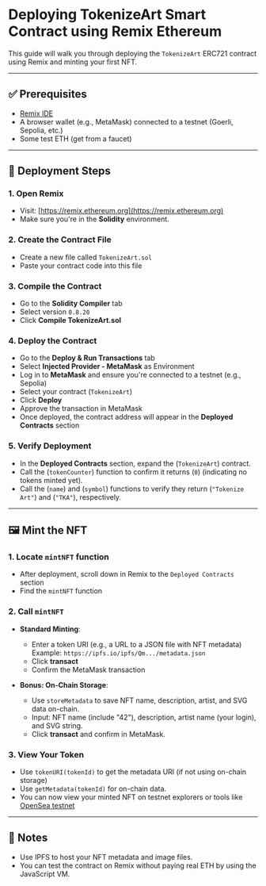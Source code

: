 # Deploying TokenizeArt Smart Contract using Remix Ethereum

This guide will walk you through deploying the `TokenizeArt` ERC721 contract using Remix and minting your first NFT.

---

## ✅ Prerequisites

- [Remix IDE](https://remix.ethereum.org/)
- A browser wallet (e.g., MetaMask) connected to a testnet (Goerli, Sepolia, etc.)
- Some test ETH (get from a faucet)

---

## 🚀 Deployment Steps

### 1. Open Remix

- Visit: [https://remix.ethereum.org](https://remix.ethereum.org)
- Make sure you're in the **Solidity** environment.

### 2. Create the Contract File

- Create a new file called `TokenizeArt.sol`
- Paste your contract code into this file

### 3. Compile the Contract

* Go to the **Solidity Compiler** tab
* Select version `0.8.20`
* Click **Compile TokenizeArt.sol**

### 4. Deploy the Contract

* Go to the **Deploy & Run Transactions** tab
* Select **Injected Provider - MetaMask** as Environment
* Log in to **MetaMask** and ensure you're connected to a testnet (e.g., Sepolia)
* Select your contract (`TokenizeArt`)
* Click **Deploy**
* Approve the transaction in MetaMask
* Once deployed, the contract address will appear in the **Deployed Contracts** section

### 5. Verify Deployment

* In the **Deployed Contracts** section, expand the (`TokenizeArt`) contract.
* Call the (`tokenCounter`) function to confirm it returns (`0`) (indicating no tokens minted yet).
* Call the (`name`) and (`symbol`) functions to verify they return (`"Tokenize Art"`) and (`"TKA"`), respectively.

---

## 🖼️ Mint the NFT

### 1. Locate `mintNFT` function

* After deployment, scroll down in Remix to the `Deployed Contracts` section
* Find the `mintNFT` function

### 2. Call `mintNFT`

- **Standard Minting**:

  - Enter a token URI (e.g., a URL to a JSON file with NFT metadata)
    Example: `https://ipfs.io/ipfs/Qm.../metadata.json`
  - Click **transact**
  - Confirm the MetaMask transaction

- **Bonus: On-Chain Storage**:

  - Use `storeMetadata` to save NFT name, description, artist, and SVG data on-chain.
  - Input: NFT name (include "42"), description, artist name (your login), and SVG string.
  - Click **transact** and confirm in MetaMask.

### 3. View Your Token

* Use `tokenURI(tokenId)` to get the metadata URI (if not using on-chain storage)
* Use `getMetadata(tokenId)` for on-chain data.
* You can now view your minted NFT on testnet explorers or tools like [OpenSea testnet](https://testnets.opensea.io/)

---

## 📝 Notes

* Use IPFS to host your NFT metadata and image files.
* You can test the contract on Remix without paying real ETH by using the JavaScript VM.
